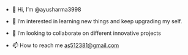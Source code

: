 - 👋 Hi, I’m @ayusharma3998
- 👀 I’m interested in learning new things and keep upgrading my self.

- 💞️ I’m looking to collaborate on different innovative projects 
- 📫 How to reach me as512381@gmail.com

<!---
ayusharma3998/ayusharma3998 is a ✨ special ✨ repository because its `README.md` (this file) appears on your GitHub profile.
You can click the Preview link to take a look at your changes.
--->
